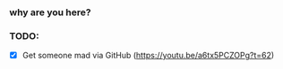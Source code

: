 ### why are you here?

### TODO:

- [X] Get someone mad via GitHub (https://youtu.be/a6tx5PCZOPg?t=62) 
